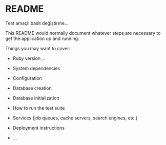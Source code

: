 # README

Test amaçlı basit değiştirme...

This README would normally document whatever steps are necessary to get the
application up and running.

Things you may want to cover:

* Ruby version ...

* System dependencies

* Configuration

* Database creation

* Database initialization

* How to run the test suite

* Services (job queues, cache servers, search engines, etc.)

* Deployment instructions

* ...
